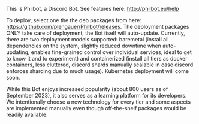 This is Philbot, a Discord Bot. See features here: http://philbot.eu/help

To deploy, select one the the deb packages from here: https://github.com/plengauer/Philbot/releases.
The deployment packages ONLY take care of deployment, the Bot itself will auto-update.
Currently, there are two deployment models supported:
baremetal (install all dependencies on the system, slightly reduced downtime when auto-updating, enables fine-grained control over individual services, ideal to get to know it and to experiment) and
containerized (install all tiers as docker containers, less cluttered, discord shards manually scalable in case discord enforces sharding due to much usage). Kubernetes deployment will come soon.

While this Bot enjoys increased popularity (about 800 users as of September 2023), it also serves as a learning platform for its developers.
We intentionally choose a new technology for every tier and some aspects are implemented manually even though off-the-shelf packages would be readily available. 
